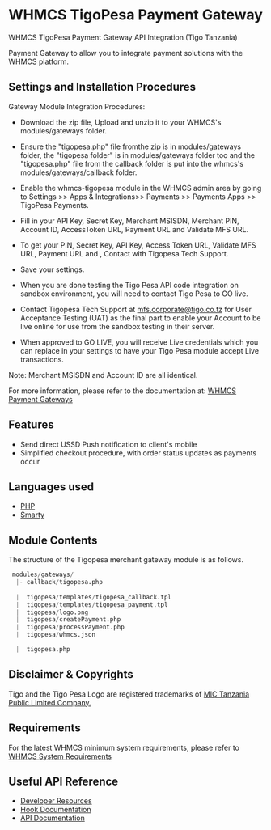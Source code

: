 # WHMCS TigoPesa Payment Gateway
  WHMCS TigoPesa Payment Gateway API Integration (Tigo Tanzania)
  
  Payment Gateway to allow you to integrate payment solutions with the WHMCS platform.
  
## Settings and Installation Procedures

Gateway Module Integration Procedures:

* Download the zip file, Upload and unzip it to your WHMCS's modules/gateways folder.

* Ensure the "tigopesa.php" file fromthe zip is in modules/gateways folder, the "tigopesa folder" is in modules/gateways folder too and the "tigopesa.php" file from the callback folder is put into the whmcs's modules/gateways/callback folder.

* Enable the whmcs-tigopesa module in the WHMCS admin area by going to Settings >> Apps & Integrations>> Payments >> Payments Apps >> TigoPesa Payments.

* Fill in your API Key, Secret Key, Merchant MSISDN, Merchant PIN, Account ID, AccessToken URL, Payment URL and Validate MFS URL.

* To get your PIN, Secret Key, API Key, Access Token URL, Validate MFS URL, Payment URL and , Contact with Tigopesa Tech Support.

* Save your settings.

* When you are done testing the Tigo Pesa API code integration on sandbox environment, you will need to contact Tigo Pesa to GO live. 


* Contact Tigopesa Tech Support at mfs.corporate@tigo.co.tz for User Acceptance Testing (UAT) as the final part to enable your Account to be live online for use from the sandbox testing in their server.

* When approved to GO LIVE, you will receive Live credentials which you can replace in your settings to have your Tigo Pesa module accept Live transactions.

Note: Merchant MSISDN and Account ID are all identical.

For more information, please refer to the documentation at:
[WHMCS Payment Gateways](https://developers.whmcs.com/payment-gateways)


## Features
- Send direct USSD Push notification to client's mobile
- Simplified checkout procedure, with order status updates as payments occur


## Languages used
- [PHP](https://www.php.net)
- [Smarty](https://www.smarty.net)


## Module Contents ##

The structure of the Tigopesa merchant gateway module is as follows.

```s
 modules/gateways/
  |- callback/tigopesa.php
  
  |  tigopesa/templates/tigopesa_callback.tpl
  |  tigopesa/templates/tigopesa_payment.tpl
  |  tigopesa/logo.png
  |  tigopesa/createPayment.php
  |  tigopesa/processPayment.php
  |  tigopesa/whmcs.json

  |  tigopesa.php
```


## Disclaimer & Copyrights
Tigo and the Tigo Pesa Logo are registered trademarks of [MIC Tanzania Public Limited Company.](https://www.tigo.co.tz)


## Requirements ##

For the latest WHMCS minimum system requirements, please refer to [WHMCS System Requirements](https://docs.whmcs.com/System_Requirements)


## Useful API Reference
* [Developer Resources](https://developers.whmcs.com)
* [Hook Documentation](https://developers.whmcs.com/hooks)
* [API Documentation](https://developers.whmcs.com/api)
